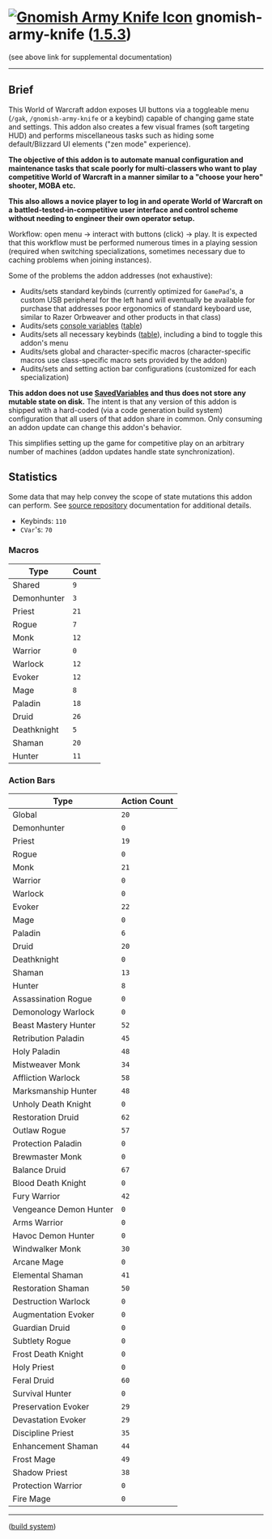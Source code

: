 <!--
    =====================================
    generator=datazen
    version=3.2.0
    hash=35d60865cba480b559e4d5816b5d0e9f
    =====================================
-->

# [![Gnomish Army Knife Icon](https://wow.zamimg.com/images/wow/icons/large/inv_misc_enggizmos_swissarmy.jpg)](https://www.wowhead.com/item=40772/gnomish-army-knife) gnomish-army-knife ([1.5.3](https://github.com/vkottler/gak-lua))

(see above link for supplemental documentation)

---

## Brief

This World of Warcraft addon exposes UI buttons via a toggleable menu
(`/gak`, `/gnomish-army-knife` or a keybind) capable of changing game state and
settings. This addon also creates a few visual frames (soft targeting HUD)
and performs miscellaneous tasks such as hiding some default/Blizzard UI
elements ("zen mode" experience).

**The objective of this addon is to automate manual configuration and
maintenance tasks that scale poorly for multi-classers who want to play
competitive World of Warcraft in a manner similar to a "choose your hero"
shooter, MOBA etc.**

**This also allows a novice player to log in and operate World of Warcraft on
a battled-tested-in-competitive user interface and control scheme without
needing to engineer their own operator setup.**

Workflow: open menu -> interact with buttons (click) -> play. It is expected
that this workflow must be performed numerous times in a playing session
(required when switching specializations, sometimes necessary due to caching
problems when joining instances).

Some of the problems the addon addresses (not exhaustive):

* Audits/sets standard keybinds (currently optimized for `GamePad`'s, a custom
USB peripheral for the left hand will eventually be available for purchase that
addresses poor ergonomics of standard keyboard use, similar to Razer Orbweaver
and other products in that class)
* Audits/sets [console variables](https://wowpedia.fandom.com/wiki/Console_variables) ([table](https://github.com/vkottler/gak-lua?tab=readme-ov-file#cvars))
* Audits/sets all necessary keybinds ([table](https://github.com/vkottler/gak-lua?tab=readme-ov-file#keybinds)), including a bind to toggle this addon's menu
* Audits/sets global and character-specific macros (character-specific macros use class-specific macro sets provided by the addon)
* Audits/sets and setting action bar configurations (customized for each specialization)

**This addon does not use
[SavedVariables](https://wowwiki-archive.fandom.com/wiki/SavedVariables) and
thus does not store any mutable state on disk.** The intent is that any version
of this addon is shipped with a hard-coded (via a code generation build system)
configuration that all users of that addon share in common. Only consuming an
addon update can change this addon's behavior.

This simplifies setting up the game for competitive play on an arbitrary number
of machines (addon updates handle state synchronization).

## Statistics

Some data that may help convey the scope of state mutations this addon can
perform. See [source repository](https://github.com/vkottler/gak-lua)
documentation for additional details.

* Keybinds: `110`
* `CVar`'s: `70`

### Macros

Type | Count
-----|------
Shared | `9`
Demonhunter | `3`
Priest | `21`
Rogue | `7`
Monk | `12`
Warrior | `0`
Warlock | `12`
Evoker | `12`
Mage | `8`
Paladin | `18`
Druid | `26`
Deathknight | `5`
Shaman | `20`
Hunter | `11`

### Action Bars

Type | Action Count
-----|-------------
Global | `20`
Demonhunter | `0`
Priest | `19`
Rogue | `0`
Monk | `21`
Warrior | `0`
Warlock | `0`
Evoker | `22`
Mage | `0`
Paladin | `6`
Druid | `20`
Deathknight | `0`
Shaman | `13`
Hunter | `8`
Assassination Rogue | `0`
Demonology Warlock | `0`
Beast Mastery Hunter | `52`
Retribution Paladin | `45`
Holy Paladin | `48`
Mistweaver Monk | `34`
Affliction Warlock | `58`
Marksmanship Hunter | `48`
Unholy Death Knight | `0`
Restoration Druid | `62`
Outlaw Rogue | `57`
Protection Paladin | `0`
Brewmaster Monk | `0`
Balance Druid | `67`
Blood Death Knight | `0`
Fury Warrior | `42`
Vengeance Demon Hunter | `0`
Arms Warrior | `0`
Havoc Demon Hunter | `0`
Windwalker Monk | `30`
Arcane Mage | `0`
Elemental Shaman | `41`
Restoration Shaman | `50`
Destruction Warlock | `0`
Augmentation Evoker | `0`
Guardian Druid | `0`
Subtlety Rogue | `0`
Frost Death Knight | `0`
Holy Priest | `0`
Feral Druid | `60`
Survival Hunter | `0`
Preservation Evoker | `29`
Devastation Evoker | `29`
Discipline Priest | `35`
Enhancement Shaman | `44`
Frost Mage | `49`
Shadow Priest | `38`
Protection Warrior | `0`
Fire Mage | `0`

---

([build system](https://github.com/vkottler/gnomish-army-knife))
